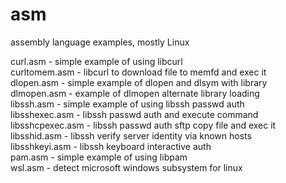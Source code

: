 # asm
assembly language examples, mostly Linux  

curl.asm - simple example of using libcurl   
curltomem.asm - libcurl to download file to memfd and exec it    
dlopen.asm - simple example of dlopen and dlsym with library    
dlmopen.asm - example of dlmopen alternate library loading  
libssh.asm - simple example of using libssh passwd auth  
libsshexec.asm - libssh passwd auth and execute command  
libsshcpexec.asm - libssh passwd auth sftp copy file and exec it  
libsshid.asm - libssh verify server identity via known hosts  
libsshkeyi.asm - libssh keyboard interactive auth  
pam.asm - simple example of using libpam   
wsl.asm - detect microsoft windows subsystem for linux  
